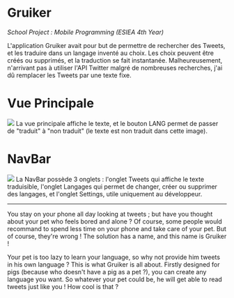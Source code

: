 # Gruiker
*School Project : Mobile Programming (ESIEA 4th Year)*

L'application Gruiker avait pour but de permettre de rechercher des Tweets, et les traduire dans un langage inventé au choix. Les choix peuvent être créés ou supprimés, et la traduction se fait instantanée.
Malheureusement, n'arrivant pas à utiliser l'API Twitter malgré de nombreuses recherches, j'ai dû remplacer les Tweets par une texte fixe.

# Vue Principale

![](https://i.imgur.com/244bt5R.png)
La vue principale affiche le texte, et le bouton LANG permet de passer de "traduit" à "non traduit" (le texte est non traduit dans cette image).

# NavBar

![](https://i.imgur.com/6YjxXI7.png)
La NavBar possède 3 onglets : l'onglet Tweets qui affiche le texte traduisible, l'onglet Langages qui permet de changer, créer ou supprimer des langages, et l'onglet Settings, utile uniquement au développeur.

-----------------------------------------------------------------------------------------------------------------------------------

You stay on your phone all day looking at tweets ; but have you thought about your pet who feels bored and alone ?
Of course, some people would recommand to spend less time on your phone and take care of your pet. But of course, they're wrong !
The solution has a name, and this name is Gruiker !

Your pet is too lazy to learn your language, so why not provide him tweets in his own language ? This is what Gruiker is all about.
Firstly designed for pigs (because who doesn't have a pig as a pet ?), you can create any language you want. So whatever your pet could be, he will get able to read tweets just like you !
How cool is that ?
